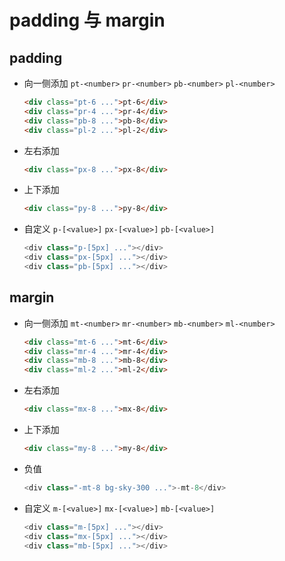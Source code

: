 # padding 与 margin

## padding

+ 向一侧添加 `pt-<number>` `pr-<number>` `pb-<number>` `pl-<number>`

  ```html
  <div class="pt-6 ...">pt-6</div>
  <div class="pr-4 ...">pr-4</div>
  <div class="pb-8 ...">pb-8</div>
  <div class="pl-2 ...">pl-2</div>
  ```

+ 左右添加

  ```html
  <div class="px-8 ...">px-8</div>
  ```

+ 上下添加

  ```html
  <div class="py-8 ...">py-8</div>
  ```

+ 自定义 `p-[<value>]` `px-[<value>]` `pb-[<value>]`

  ```js
  <div class="p-[5px] ..."></div>
  <div class="px-[5px] ..."></div>
  <div class="pb-[5px] ..."></div>
  ```

## margin

+ 向一侧添加 `mt-<number>` `mr-<number>` `mb-<number>` `ml-<number>`

  ```html
  <div class="mt-6 ...">mt-6</div>
  <div class="mr-4 ...">mr-4</div>
  <div class="mb-8 ...">mb-8</div>
  <div class="ml-2 ...">ml-2</div>
  ```

+ 左右添加

  ```html
  <div class="mx-8 ...">mx-8</div>
  ```

+ 上下添加

  ```html
  <div class="my-8 ...">my-8</div>
  ```

+ 负值

  ```js
  <div class="-mt-8 bg-sky-300 ...">-mt-8</div>
  ```

+ 自定义 `m-[<value>]` `mx-[<value>]` `mb-[<value>]`

  ```js
  <div class="m-[5px] ..."></div>
  <div class="mx-[5px] ..."></div>
  <div class="mb-[5px] ..."></div>
  ```
